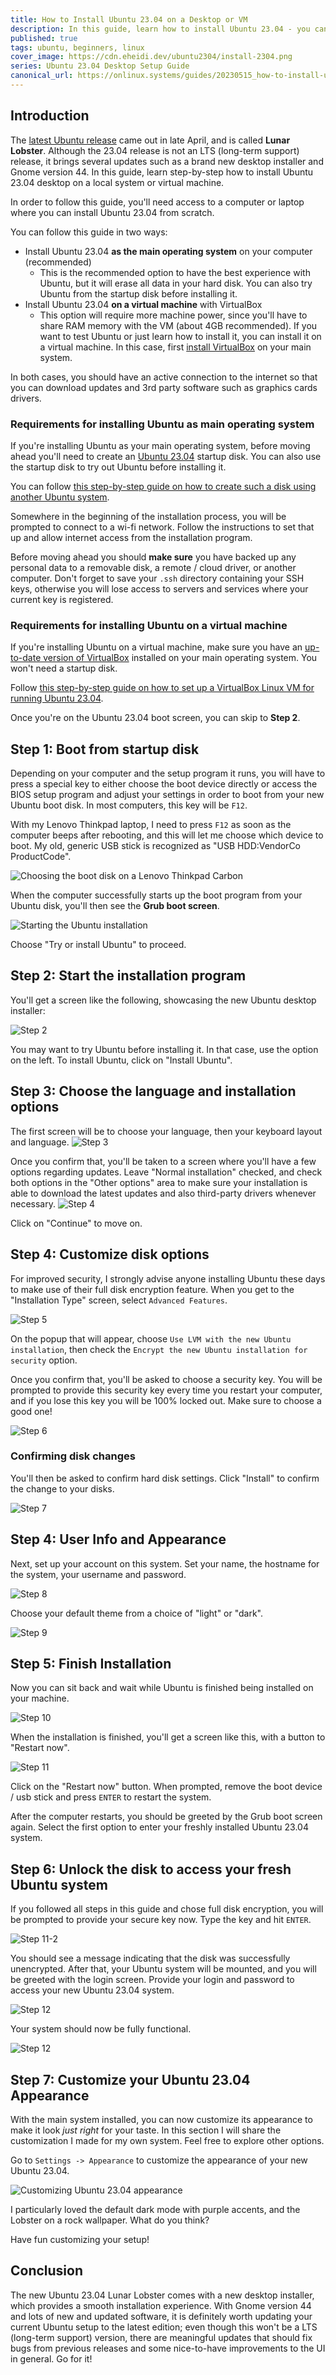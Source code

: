 ```yaml
---
title: How to Install Ubuntu 23.04 on a Desktop or VM
description: In this guide, learn how to install Ubuntu 23.04 - you can install it as main operating system on a desktop computer, or as a VirtualBox VM.
published: true
tags: ubuntu, beginners, linux
cover_image: https://cdn.eheidi.dev/ubuntu2304/install-2304.png
series: Ubuntu 23.04 Desktop Setup Guide
canonical_url: https://onlinux.systems/guides/20230515_how-to-install-ubuntu-2304-desktop-as-main-system-or-vm/
---
```


## Introduction

The [latest Ubuntu release](https://releases.ubuntu.com/23.04/) came out in late April, and is called **Lunar Lobster**. Although the 23.04 release is not an LTS (long-term support) release, it brings several updates such as a brand new desktop installer and Gnome version 44. In this guide, learn step-by-step how to install Ubuntu 23.04 desktop on a local system or virtual machine.

In order to follow this guide, you'll need access to a computer or laptop where you can install Ubuntu 23.04 from scratch.

You can follow this guide in two ways:

- Install Ubuntu 23.04 **as the main operating system** on your computer (recommended)
    - This is the recommended option to have the best experience with Ubuntu, but it will erase all data in your hard disk. You can also try Ubuntu from the startup disk before installing it.
- Install Ubuntu 23.04 **on a virtual machine** with VirtualBox
    - This option will require more machine power, since you'll have to share RAM memory with the VM (about 4GB recommended). If you want to test Ubuntu or just learn how to install it, you can install it on a virtual machine. In this case, first [install VirtualBox](https://www.virtualbox.org/wiki/Downloads) on your main system.

In both cases, you should have an active connection to the internet so that you can download updates and 3rd party software such as graphics cards drivers.

### Requirements for installing Ubuntu as main operating system

If you're installing Ubuntu as your main operating system, before moving ahead you'll need to create an [Ubuntu 23.04](https://releases.ubuntu.com/23.04/) startup disk. You can also use the startup disk to try out Ubuntu before installing it.

You can follow [this step-by-step guide on how to create such a disk using another Ubuntu system](https://onlinux.systems/guides/20230515_how-to-create-a-ubuntu-2304-startup-disk-on-ubuntu-systems).

Somewhere in the beginning of the installation process, you will be prompted to connect to a wi-fi network. Follow the instructions to set that up and allow internet access from the installation program.

Before moving ahead you should **make sure** you have backed up any personal data to a removable disk, a remote / cloud driver, or another computer. Don't forget to save your `.ssh` directory containing your SSH keys, otherwise you will lose access to servers and services where your current key is registered.

### Requirements for installing Ubuntu on a virtual machine

If you're installing Ubuntu on a virtual machine, make sure you have an [up-to-date version of VirtualBox](ttps://www.virtualbox.org/wiki/Downloads) installed on your main operating system. You won't need a startup disk.  

Follow [this step-by-step guide on how to set up a VirtualBox Linux VM for running Ubuntu 23.04](https://onlinux.systems/guides/20230516_how-to-create-a-linux-virtual-machine-vm-for-running-ubuntu-2304-on-virtualbox).

Once you're on the Ubuntu 23.04 boot screen, you can skip to **Step 2**.

## Step 1: Boot from startup disk
Depending on your computer and the setup program it runs, you will have to press a special key to either choose the boot device directly or access the BIOS setup program and adjust your settings in order to boot from your new Ubuntu boot disk. In most computers, this key will be `F12`.

With my Lenovo Thinkpad laptop, I need to press `F12` as soon as the computer beeps after rebooting, and this will let me choose which device to boot. My old, generic USB stick is recognized as "USB HDD:VendorCo ProductCode".

![Choosing the boot disk on a Lenovo Thinkpad Carbon](https://onlinux.ams3.digitaloceanspaces.com/ubuntu2204_install/lenovo_boot.jpg)

When the computer successfully starts up the boot program from your Ubuntu disk, you'll then see the **Grub boot screen**.

![Starting the Ubuntu installation](https://onlinux.ams3.digitaloceanspaces.com/ubuntu2204_install/step1_grub.png)

Choose "Try or install Ubuntu" to proceed.

## Step 2: Start the installation program

You'll get a screen like the following, showcasing the new Ubuntu desktop installer:

![Step 2](https://cdn.eheidi.dev/ubuntu2304/installation-guide/step1.png)

You may want to try Ubuntu before installing it. In that case, use the option on the left. To install Ubuntu, click on "Install Ubuntu".

## Step 3: Choose the language and installation options
The first screen will be to choose your language, then your keyboard layout and language.
![Step 3](https://cdn.eheidi.dev/ubuntu2304/installation-guide/step2.png)

Once you confirm that, you'll be taken to a screen where you'll have a few options regarding updates. Leave "Normal installation" checked, and check both options in the "Other options" area to make sure your installation is able to download the latest updates and also third-party drivers whenever necessary.
![Step 4](https://cdn.eheidi.dev/ubuntu2304/installation-guide/step4.png)

Click on "Continue" to move on.

## Step 4: Customize disk options

For improved security, I strongly advise anyone installing Ubuntu these days to make use of their full disk encryption feature. When you get to the "Installation Type" screen, select `Advanced Features`.

![Step 5](https://cdn.eheidi.dev/ubuntu2304/installation-guide/step5.png)

On the popup that will appear, choose `Use LVM with the new Ubuntu installation`, then check the `Encrypt the new Ubuntu installation for security` option.

Once you confirm that, you'll be asked to choose a security key. You will be prompted to provide this security key every time you restart your computer, and if you lose this key you will be 100% locked out. Make sure to choose a good one!

![Step 6](https://cdn.eheidi.dev/ubuntu2304/installation-guide/step6.png)

### Confirming disk changes
You'll then be asked to confirm hard disk settings. Click "Install" to confirm the change to your disks.

![Step 7](https://cdn.eheidi.dev/ubuntu2304/installation-guide/step7.png)

## Step 4: User Info and Appearance
Next, set up your account on this system. Set your name, the hostname for the system, your username and password.

![Step 8](https://cdn.eheidi.dev/ubuntu2304/installation-guide/step8.png)

Choose your default theme from a choice of "light" or "dark".

![Step 9](https://cdn.eheidi.dev/ubuntu2304/installation-guide/step9.png)

## Step 5: Finish Installation
Now you can sit back and wait while Ubuntu is finished being installed on your machine. 

![Step 10](https://cdn.eheidi.dev/ubuntu2304/installation-guide/step10.png)

When the installation is finished, you'll get a screen like this, with a button to "Restart now".

![Step 11](https://cdn.eheidi.dev/ubuntu2304/installation-guide/step11.png)

Click on the "Restart now" button. When prompted, remove the boot device / usb stick and press `ENTER` to restart the system.

After the computer restarts, you should be greeted by the Grub boot screen again. Select the first option to enter your freshly installed Ubuntu 23.04 system.

## Step 6: Unlock the disk to access your fresh Ubuntu system
If you followed all steps in this guide and chose full disk encryption, you will be prompted to provide your secure key now. Type the key and hit `ENTER`.

![Step 11-2](https://cdn.eheidi.dev/ubuntu2304/installation-guide/step13.png)

You should see a message indicating that the disk was successfully unencrypted. After that, your Ubuntu system will be mounted, and you will be greeted with the login screen. Provide your login and password to access your new Ubuntu 23.04 system.

![Step 12](https://cdn.eheidi.dev/ubuntu2304/installation-guide/step13.png)

Your system should now be fully functional.

![Step 12](https://cdn.eheidi.dev/ubuntu2304/installation-guide/step14.png)

## Step 7: Customize your Ubuntu 23.04 Appearance

With the main system installed, you can now customize its appearance to make it look _just right_ for your taste.
In this section I will share the customization I made for my own system. Feel free to explore other options.

Go to `Settings -> Appearance` to customize the appearance of your new Ubuntu 23.04.

![Customizing Ubuntu 23.04 appearance](https://cdn.eheidi.dev/ubuntu2304/installation-guide/step15.png)

I particularly loved the default dark mode with purple accents, and the Lobster on a rock wallpaper. What do you think?

Have fun customizing your setup!

## Conclusion

The new Ubuntu 23.04 Lunar Lobster comes with a new desktop installer, which provides a smooth installation experience. With Gnome version 44 and lots of new and updated software, it is definitely worth updating your current Ubuntu setup to the latest edition; even though this won't be a LTS (long-term support) version, there are meaningful updates that should fix bugs from previous releases and some nice-to-have improvements to the UI in general. Go for it!
